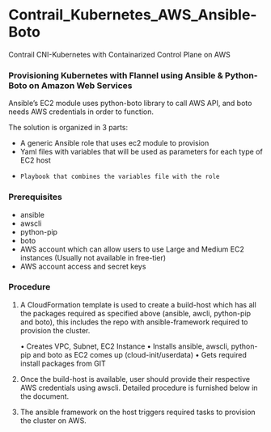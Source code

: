 # Contrail_Kubernetes_AWS_Ansible-Boto
Contrail CNI-Kubernetes with Containarized Control Plane on AWS

### Provisioning Kubernetes with Flannel using Ansible & Python-Boto on Amazon Web Services

<p>Ansible’s EC2 module uses python-boto library to call AWS API, and boto needs AWS credentials in order to function.</p>

The solution is organized in 3 parts:

*	A generic Ansible role that uses ec2 module to provision
*	Yaml files with variables that will be used as parameters for each type of EC2 host
*     Playbook that combines the variables file with the role

### Prerequisites

*	ansible 
*	awscli
*	python-pip
*	boto
*	AWS account which can allow users to use Large and Medium EC2 instances (Usually not available in free-tier)
*	AWS account access and secret keys

### Procedure

1.	A CloudFormation template is used to create a build-host which has all the packages required as specified above (ansible, awcli, python-pip and boto), this includes the repo with ansible-framework required to provision the cluster.

      • Creates VPC, Subnet, EC2 Instance
      • Installs ansible, awscli, python-pip and boto as EC2 comes up (cloud-init/userdata)
      • Gets required install packages from GIT

2.	Once the build-host is available, user should provide their respective AWS credentials using awscli. Detailed procedure is furnished below in the document.
3.  The ansible framework on the host triggers required tasks to provision the cluster on AWS.
